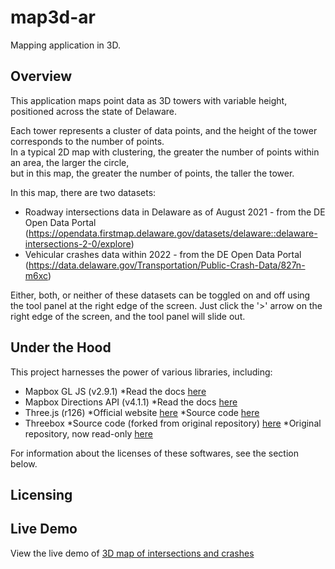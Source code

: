 # map3d-ar
Mapping application in 3D.

## Overview
This application maps point data as 3D towers with variable height, positioned across the state of Delaware.

   Each tower represents a cluster of data points, and the height of the tower corresponds to the number of points.  
   In a typical 2D map with clustering, the greater the number of points within an area, the larger the circle,  
   but in this map, the greater the number of points, the taller the tower.  

In this map, there are two datasets:
* Roadway intersections data in Delaware as of August 2021 - from the DE Open Data Portal (<https://opendata.firstmap.delaware.gov/datasets/delaware::delaware-intersections-2-0/explore>)
* Vehicular crashes data within 2022 - from the DE Open Data Portal (<https://data.delaware.gov/Transportation/Public-Crash-Data/827n-m6xc>)

Either, both, or neither of these datasets can be toggled on and off using the tool panel at the right edge of the screen.
Just click the '>' arrow on the right edge of the screen, and the tool panel will slide out.

## Under the Hood
This project harnesses the power of various libraries, including:
* Mapbox GL JS (v2.9.1)
  *Read the docs [here](https://docs.mapbox.com/mapbox-gl-js/guides/)
* Mapbox Directions API (v4.1.1)
  *Read the docs [here](https://docs.mapbox.com/help/glossary/directions-api/)
* Three.js (r126)
  *Official website [here](https://threejs.org/)
  *Source code [here](https://github.com/mrdoob/three.js/)
* Threebox
  *Source code (forked from original repository) [here](https://github.com/jscastro76/threebox)
  *Original repository, now read-only [here](https://github.com/peterqliu/threebox)

For information about the licenses of these softwares, see the section below.

## Licensing

## Live Demo
View the live demo of [3D map of intersections and crashes](https://de-data-lab.github.io/map3d-ar/build-html/map_traffic.html)
